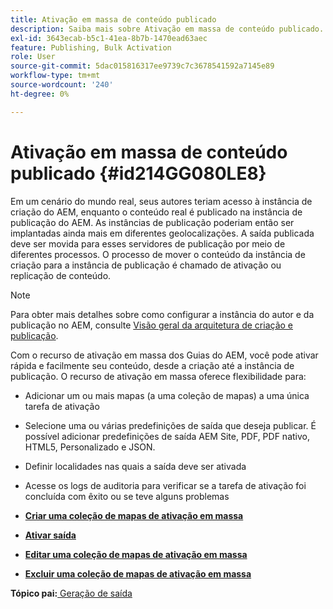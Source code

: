 ```yaml
---
title: Ativação em massa de conteúdo publicado
description: Saiba mais sobre Ativação em massa de conteúdo publicado. Saiba mais sobre os benefícios do recurso de ativação em massa nos guias de AEM.
exl-id: 3643ecab-b5c1-41ea-8b7b-1470ead63aec
feature: Publishing, Bulk Activation
role: User
source-git-commit: 5dac015816317ee9739c7c3678541592a7145e89
workflow-type: tm+mt
source-wordcount: '240'
ht-degree: 0%

---
```


# Ativação em massa de conteúdo publicado {#id214GG080LE8}

Em um cenário do mundo real, seus autores teriam acesso à instância de criação do AEM, enquanto o conteúdo real é publicado na instância de publicação do AEM. As instâncias de publicação poderiam então ser implantadas ainda mais em diferentes geolocalizações. A saída publicada deve ser movida para esses servidores de publicação por meio de diferentes processos. O processo de mover o conteúdo da instância de criação para a instância de publicação é chamado de ativação ou replicação de conteúdo.

>[!NOTE]
>
> Para obter mais detalhes sobre como configurar a instância do autor e da publicação no AEM, consulte [Visão geral da arquitetura de criação e publicação](https://experienceleague.adobe.com/docs/experience-manager-screens/user-guide/administering/author-publish/author-publish-architecture-overview.html?lang=en#prerequisites).

Com o recurso de ativação em massa dos Guias do AEM, você pode ativar rápida e facilmente seu conteúdo, desde a criação até a instância de publicação. O recurso de ativação em massa oferece flexibilidade para:

- Adicionar um ou mais mapas \(a uma coleção de mapas\) a uma única tarefa de ativação

- Selecione uma ou várias predefinições de saída que deseja publicar. É possível adicionar predefinições de saída AEM Site, PDF, PDF nativo, HTML5, Personalizado e JSON.


- Definir localidades nas quais a saída deve ser ativada

- Acesse os logs de auditoria para verificar se a tarefa de ativação foi concluída com êxito ou se teve alguns problemas


- **[Criar uma coleção de mapas de ativação em massa](conf-bulk-activation-create-map-collection.md)**

- **[Ativar saída](conf-bulk-activation-publish-map-collection.md)**

- **[Editar uma coleção de mapas de ativação em massa](conf-bulk-activation-edit-map-collection.md)**

- **[Excluir uma coleção de mapas de ativação em massa](conf-bulk-activation-delete-map-collection.md)**


**Tópico pai:**[ Geração de saída](generate-output.md)
